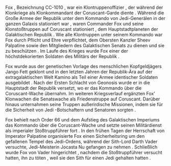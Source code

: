 Fox , Bezeichnung CC-1010 , war ein Klontruppenoffizier , der während der Klonkriege als Klonkommandant der Coruscant-Garde diente . Während die Große Armee der Republik unter dem Kommando von Jedi-Generälen in der ganzen Galaxis stationiert war , waren Commander Fox und seine Klonstoßtruppen auf Coruscant stationiert , dem Hauptstadtplaneten der Galaktischen Republik . Wie alle Klontruppen unter seinem Kommando war Fox durch Pflicht und Ehre verpflichtet, dem Obersten Kanzler Sheev Palpatine sowie den Mitgliedern des Galaktischen Senats zu dienen und sie zu beschützen . Im Laufe des Krieges wurde Fox einer der höchstdekorierten Soldaten des Militärs der Republik .

Fox wurde aus der genetischen Vorlage des menschlichen Kopfgeldjägers Jango Fett geklont und in den letzten Jahren der Republik-Ära auf der extragalaktischen Welt Kamino als Teil einer Armee identischer Soldaten ausgebildet . Nach der Ersten Schlacht von Geonosis wurde er in die Hauptstadt der Republik versetzt, wo er das Kommando über die Coruscant-Wache übernahm. Im weiteren Kriegsverlauf ergänzten Fox' Klonwachen die Senatswache als Friedenstruppe auf Coruscant. Darüber hinaus unternahmen seine Truppen außerirdische Missionen, indem sie für die Sicherheit von Jedi -Botschaftern und Senatoren sorgten .

Fox behielt nach Order 66 und dem Aufstieg des Galaktischen Imperiums das Kommando über die Coruscant-Wache und setzte seinen Militärdienst als imperialer Stoßtruppführer fort . In den frühen Tagen der Herrschaft von Imperator Palpatine organisierte Fox einen Sicherheitsring um den gefallenen Tempel des Jedi-Ordens, während der Sith-Lord Darth Vader versuchte, Jedi-Meisterin Jocasta Nu gefangen zu nehmen . Schließlich wurde Fox von Vader hingerichtet , nachdem die Stoßtruppführer versucht hatten, ihn zu töten , weil sie den Sith für einen Jedi gehalten hatten .